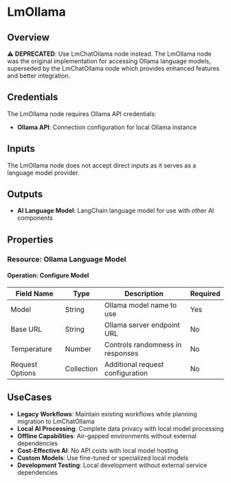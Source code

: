 # LmOllama

## Overview

⚠️ **DEPRECATED**: Use LmChatOllama node instead. The LmOllama node was the original implementation for accessing Ollama language models, superseded by the LmChatOllama node which provides enhanced features and better integration.

## Credentials

The LmOllama node requires Ollama API credentials:

- **Ollama API**: Connection configuration for local Ollama instance

## Inputs

The LmOllama node does not accept direct inputs as it serves as a language model provider.

## Outputs

- **AI Language Model**: LangChain language model for use with other AI components

## Properties

### Resource: Ollama Language Model

#### Operation: Configure Model

| Field Name | Type | Description | Required |
|---|---|---|---|
| Model | String | Ollama model name to use | Yes |
| Base URL | String | Ollama server endpoint URL | No |
| Temperature | Number | Controls randomness in responses | No |
| Request Options | Collection | Additional request configuration | No |

## UseCases

- **Legacy Workflows**: Maintain existing workflows while planning migration to LmChatOllama
- **Local AI Processing**: Complete data privacy with local model processing
- **Offline Capabilities**: Air-gapped environments without external dependencies
- **Cost-Effective AI**: No API costs with local model hosting
- **Custom Models**: Use fine-tuned or specialized local models
- **Development Testing**: Local development without external service dependencies 